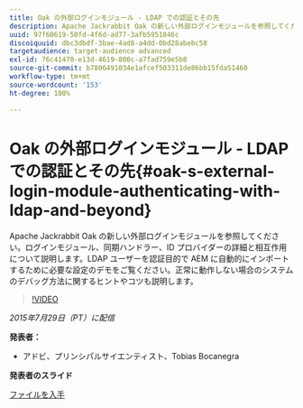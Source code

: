 ```yaml
---
title: Oak の外部ログインモジュール - LDAP での認証とその先
description: Apache Jackrabbit Oak の新しい外部ログインモジュールを参照してください。ログインモジュール、同期ハンドラー、ID プロバイダーの詳細と相互作用について説明します。LDAP ユーザーを認証目的で AEM に自動的にインポートするために必要な設定のデモをご覧ください。正常に動作しない場合のシステムのデバッグ方法に関するヒントやコツも説明します。
uuid: 97f60619-50fd-4f6d-ad77-3afb5951846c
discoiquuid: dbc3dbdf-3bae-4ad8-a4dd-0bd28abebc58
targetaudience: target-audience advanced
exl-id: 76c41470-e13d-4619-800c-a7fad759e5b8
source-git-commit: b7806491034e1afcef503311de86bb15fda51460
workflow-type: tm+mt
source-wordcount: '153'
ht-degree: 100%

---
```


# Oak の外部ログインモジュール - LDAP での認証とその先{#oak-s-external-login-module-authenticating-with-ldap-and-beyond}

Apache Jackrabbit Oak の新しい外部ログインモジュールを参照してください。ログインモジュール、同期ハンドラー、ID プロバイダーの詳細と相互作用について説明します。LDAP ユーザーを認証目的で AEM に自動的にインポートするために必要な設定のデモをご覧ください。正常に動作しない場合のシステムのデバッグ方法に関するヒントやコツも説明します。

>[!VIDEO](https://video.tv.adobe.com/v/19382/?quality=9)

*2015年7月29日（PT）に配信*

**発表者：**

* アドビ、プリンシパルサイエンティスト、Tobias Bocanegra

**発表者のスライド**

[ファイルを入手](assets/oak-ldap-cqgems.pdf)
<!--
[Get back to the Overview](https://helpx.adobe.com/experience-manager/kt/eseminars/gems/aem-index.html)
-->
